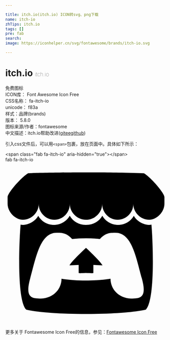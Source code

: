 ```yaml
---

title: itch.io(itch.io) ICON转svg、png下载
name: itch-io
zhTips: itch.io
tags: []
pre: fab
search: 
image: https://iconhelper.cn/svg/fontawesome/brands/itch-io.svg

---
```


# itch.io  <small style="font-size: 60%;font-weight: 100">itch.io</small>


<div class="detail-page">
<p>
<span><span class="badge-success badge">免费图标</span> </span>
<br/>
<span>
ICON库：
<span class="badge-secondary badge">Font Awesome Icon Free</span> 
</span>
<br/>
<span>
CSS名称：
<span class="badge-secondary badge">fa-itch-io</span> 
</span>
<br/>
<span>
unicode：
<span class="badge-secondary badge">f83a</span> 
<copy-btn content='f83a' btn-title=""></copy-btn>
<copy-btn :content='String.fromCodePoint(parseInt("f83a", 16))' btn-title="复制U"></copy-btn>
</span><br/><span>样式：<span class="badge-light badge">品牌(brands)</span></span>
<br/>
<span>
版本：
<span class="badge-secondary badge">5.8.0</span> 
</span>
<br/>
<span>图标来源/作者：<span class="badge-light badge">fontawesome</span></span> 
<br/>
<span class="zh-detail">中文描述：<span class="badge-primary badge">itch.io</span><span class="help-link"><span>帮助改进</span>(<a href="https://gitee.com/liuwave/icon-helper/edit/master/json/fontawesome/brands/itch-io.json" target="_blank" rel="noopener noreferrer">gitee</a><a href="https://github.com/liuwave/icon-helper/edit/master/json/fontawesome/brands/itch-io.json" target="_blank" rel="noopener noreferrer">github</a></span>)</span><br/>
</p>
</div>
<div class="alert alert-dark">
  <i class="fab fa-itch-io fa-xs"></i>
  <i class="fab fa-itch-io fa-sm"></i>
  <i class="fab fa-itch-io fa-lg"></i>
  <i class="fab fa-itch-io fa-2x"></i>
  <i class="fab fa-itch-io fa-3x"></i>
  <i class="fab fa-itch-io fa-5x"></i>
  <i class="fab fa-itch-io fa-7x"></i>
</div>
<div>
  <p>引入css文件后，可以用<code>&lt;span&gt;</code>包裹，放在页面中。具体如下所示：    
  </p>
  <div class="alert alert-primary" style="font-size: 14px">
    &lt;span class="fab fa-itch-io" aria-hidden="true"&gt;&lt;/span&gt;
    <copy-btn content='<span class="fab fa-itch-io" aria-hidden="true"></span>'></copy-btn>
  </div>
  <div class="alert alert-secondary">
    <i class="fab fa-itch-io"
    style="font-size: 24px"
    aria-hidden="true"></i> fab fa-itch-io
    <copy-btn content="fab fa-itch-io" btn-title="复制图标名称"></copy-btn>
  </div>
</div>
<div id="svg" class="svg-wrap">
<svg xmlns="http://www.w3.org/2000/svg" viewBox="0 0 512 512"><path d="M71.92 34.77C50.2 47.67 7.4 96.84 7 109.73v21.34c0 27.06 25.29 50.84 48.25 50.84 27.57 0 50.54-22.85 50.54-50 0 27.12 22.18 50 49.76 50s49-22.85 49-50c0 27.12 23.59 50 51.16 50h.5c27.57 0 51.16-22.85 51.16-50 0 27.12 21.47 50 49 50s49.76-22.85 49.76-50c0 27.12 23 50 50.54 50 23 0 48.25-23.78 48.25-50.84v-21.34c-.4-12.9-43.2-62.07-64.92-75C372.56 32.4 325.76 32 256 32S91.14 33.1 71.92 34.77zm132.32 134.39c-22 38.4-77.9 38.71-99.85.25-13.17 23.14-43.17 32.07-56 27.66-3.87 40.15-13.67 237.13 17.73 269.15 80 18.67 302.08 18.12 379.76 0 31.65-32.27 21.32-232 17.75-269.15-12.92 4.44-42.88-4.6-56-27.66-22 38.52-77.85 38.1-99.85-.24-7.1 12.49-23.05 28.94-51.76 28.94a57.54 57.54 0 0 1-51.75-28.94zm-41.58 53.77c16.47 0 31.09 0 49.22 19.78a436.91 436.91 0 0 1 88.18 0C318.22 223 332.85 223 349.31 223c52.33 0 65.22 77.53 83.87 144.45 17.26 62.15-5.52 63.67-33.95 63.73-42.15-1.57-65.49-32.18-65.49-62.79-39.25 6.43-101.93 8.79-155.55 0 0 30.61-23.34 61.22-65.49 62.79-28.42-.06-51.2-1.58-33.94-63.73 18.67-67 31.56-144.45 83.88-144.45zM256 270.79s-44.38 40.77-52.35 55.21l29-1.17v25.32c0 1.55 21.34.16 23.33.16 11.65.54 23.31 1 23.31-.16v-25.28l29 1.17c-8-14.48-52.35-55.24-52.35-55.24z"/></svg>
</div>
<detail full-name='fa-itch-io'></detail>

<Vssue title="关于“itch.io”的评论" />
    
<div><p>更多关于  Fontawesome Icon Free的信息，参见：<a target="_blank" href="https://iconhelper.cn/fontawesome.html">Fontawesome Icon Free</a>
</p></div>

